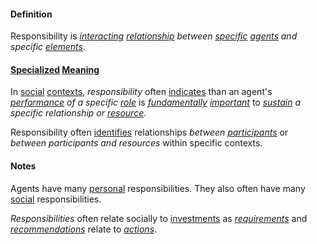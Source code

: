 #### Definition

Responsibility is *[interacting](https://github.com/gcassel/Modular-Organization-Terminology/blob/master/terms/interaction.md) [relationship](https://github.com/gcassel/Modular-Organization-Terminology/blob/master/terms/relationship.md) between [specific](https://github.com/gcassel/Modular-Organization-Terminology/blob/master/terms/specific.md) [agents](https://github.com/gcassel/Modular-Organization-Terminology/blob/master/terms/agent.md) and specific [elements](https://github.com/gcassel/Modular-Organization-Terminology/blob/master/terms/element.md)*.  

#### [Specialized](https://github.com/gcassel/Modular-Organization-Terminology/blob/master/terms/specialize.md) [Meaning](https://github.com/gcassel/Modular-Organization-Terminology/blob/master/terms/mean.md)

In [social](https://github.com/gcassel/Modular-Organization-Terminology/blob/master/terms/social.md) [contexts](https://github.com/gcassel/Modular-Organization-Terminology/blob/master/terms/context.md), *responsibility* often [indicates](https://github.com/gcassel/Modular-Organization-Terminology/blob/master/terms/indicate.md) than an agent's *[performance](https://github.com/gcassel/Modular-Organization-Terminology/blob/master/terms/perform.md) of a specific [role](https://github.com/gcassel/Modular-Organization-Terminology/blob/master/terms/role.md)* is *[fundamentally](https://github.com/gcassel/Modular-Organization-Terminology/blob/master/terms/base.md) [important](https://github.com/gcassel/Modular-Organization-Terminology/blob/master/terms/importance.md)* to *[sustain](https://github.com/gcassel/Modular-Organization-Terminology/blob/master/terms/sustain.md) a specific relationship or [resource](https://github.com/gcassel/Modular-Organization-Terminology/blob/master/terms/resource.md)*.

Responsibility often [identifies](https://github.com/gcassel/Modular-Organization-Terminology/blob/master/terms/identify.md) relationships *between [participants](https://github.com/gcassel/Modular-Organization-Terminology/blob/master/terms/participate.md)* or *between participants and resources* within specific contexts.

#### Notes

Agents have many [personal](https://github.com/gcassel/Modular-Organization-Terminology/blob/master/terms/personal.md) responsibilities.  They also often have many [social](https://github.com/gcassel/Modular-Organization-Terminology/blob/master/terms/social.md) responsibilities.

*Responsibilities* often relate socially to [investments](https://github.com/gcassel/Modular-Organization-Terminology/blob/master/terms/invest.md) as *[requirements](https://github.com/gcassel/Modular-Organization-Terminology/blob/master/terms/require.md)* and *[recommendations](https://github.com/gcassel/Modular-Organization-Terminology/blob/master/terms/recommend.md)* relate to *[actions](https://github.com/gcassel/Modular-Organization-Terminology/blob/master/terms/action.md)*.
